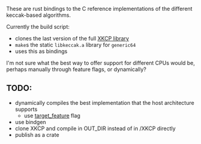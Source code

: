 These are rust bindings to the C reference implementations of the different keccak-based algorithms.

Currently the build script:

* clones the last version of the full [XKCP library](https://github.com/XKCP/XKCP)
* `make`s the static `libkeccak.a` library for `generic64`
* uses this as bindings

I'm not sure what the best way to offer support for different CPUs would be, perhaps manually through feature flags, or dynamically?

## TODO:

* dynamically compiles the best implementation that the host architecture supports
    - use [target_feature](https://github.com/RustCrypto/universal-hashes/blob/master/polyval/src/field.rs) flag
* use bindgen
* clone XKCP and compile in OUT_DIR instead of in /XKCP directly
* publish as a crate